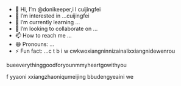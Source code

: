 - 👋 Hi, I’m @donikeeper,i l cuijingfei
- 👀 I’m interested in ...cuijingfei
- 🌱 I’m currently learning ...
- 💞️ I’m looking to collaborate on ...
- 📫 How to reach me ...
- 😄 Pronouns: ...
- ⚡ Fun fact: ...c t b
i w cwkwoxiangninnizainalixxiangnidewenrou
<!---eeverything smaller than youggivemeyouall
donikeeper/donikeeper is a ✨ special ✨ repository because its `README.md` (this file) appears on your GitHub profile.phuiyipianqianwweinizuoyiqie
You can click the Preview link to take a look at your changes.
--->bueeverythinggoodforyounmmyheartgowithyou
f
yyaoni
xxiangzhaoniqumeijing
bbudengyeaini
we
